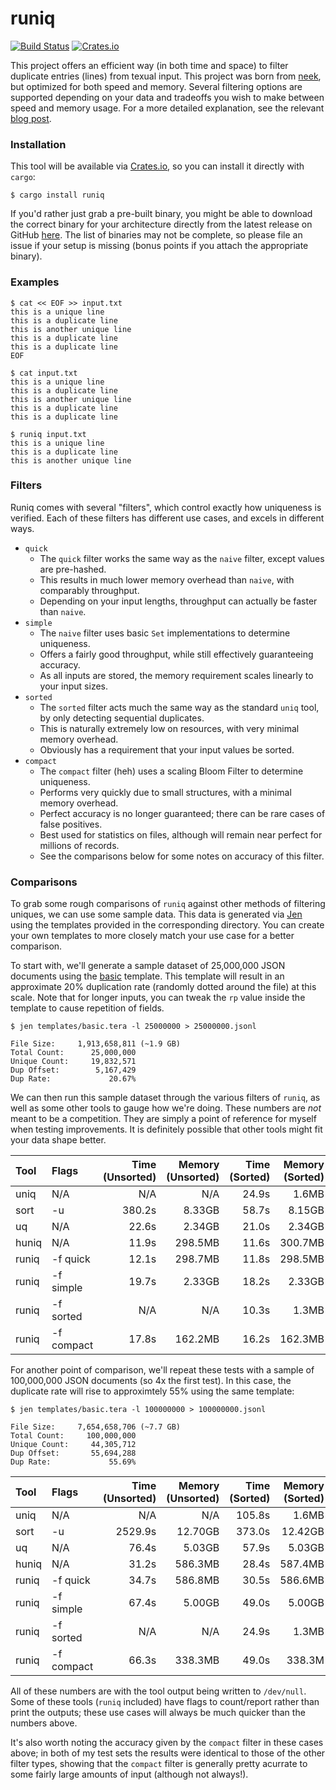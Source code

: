 # runiq
[![Build Status](https://img.shields.io/github/actions/workflow/status/whitfin/runiq/rust.yml?branch=main)](https://github.com/whitfin/runiq/actions) [![Crates.io](https://img.shields.io/crates/v/runiq.svg)](https://crates.io/crates/runiq)

This project offers an efficient way (in both time and space) to filter duplicate entries (lines) from texual input. This project was born from [neek](https://github.com/whitfin/neek), but optimized for both speed and memory. Several filtering options are supported depending on your data and tradeoffs you wish to make between speed and memory usage. For a more detailed explanation, see the relevant [blog post](https://whitfin.io/filtering-unique-logs-using-rust/).

### Installation

This tool will be available via [Crates.io](https://crates.io/crates/runiq), so you can install it directly with `cargo`:

```shell
$ cargo install runiq
```

If you'd rather just grab a pre-built binary, you might be able to download the correct binary for your architecture directly from the latest release on GitHub [here](https://github.com/whitfin/runiq/releases). The list of binaries may not be complete, so please file an issue if your setup is missing (bonus points if you attach the appropriate binary).

### Examples

```shell
$ cat << EOF >> input.txt
this is a unique line
this is a duplicate line
this is another unique line
this is a duplicate line
this is a duplicate line
EOF

$ cat input.txt
this is a unique line
this is a duplicate line
this is another unique line
this is a duplicate line
this is a duplicate line

$ runiq input.txt
this is a unique line
this is a duplicate line
this is another unique line
```

### Filters

Runiq comes with several "filters", which control exactly how uniqueness is verified. Each of these filters has different use cases, and excels in different ways.

* `quick`
    * The `quick` filter works the same way as the `naive` filter, except values are pre-hashed.
    * This results in much lower memory overhead than `naive`, with comparably throughput.
    * Depending on your input lengths, throughput can actually be faster than `naive`.
* `simple`
    * The `naive` filter uses basic `Set` implementations to determine uniqueness.
    * Offers a fairly good throughput, while still effectively guaranteeing accuracy.
    * As all inputs are stored, the memory requirement scales linearly to your input sizes.
* `sorted`
    * The `sorted` filter acts much the same way as the standard `uniq` tool, by only detecting sequential duplicates.
    * This is naturally extremely low on resources, with very minimal memory overhead.
    * Obviously has a requirement that your input values be sorted.
* `compact`
    * The `compact` filter (heh) uses a scaling Bloom Filter to determine uniqueness.
    * Performs very quickly due to small structures, with a minimal memory overhead.
    * Perfect accuracy is no longer guaranteed; there can be rare cases of false positives.
    * Best used for statistics on files, although will remain near perfect for millions of records.
    * See the comparisons below for some notes on accuracy of this filter.

### Comparisons

To grab some rough comparisons of `runiq` against other methods of filtering uniques, we can use some sample data. This data is generated via [Jen](https://github.com/whitfin/jen) using the templates provided in the corresponding directory. You can create your own templates to more closely match your use case for a better comparison.

To start with, we'll generate a sample dataset of 25,000,000 JSON documents using the [basic](./templates/basic.tera) template. This template will result in an approximate 20% duplication rate (randomly dotted around the file) at this scale. Note that for longer inputs, you can tweak the `rp` value inside the template to cause repetition of fields.

```
$ jen templates/basic.tera -l 25000000 > 25000000.jsonl

File Size:     1,913,658,811 (~1.9 GB)
Total Count:      25,000,000
Unique Count:     19,832,571
Dup Offset:        5,167,429
Dup Rate:             20.67%
```

We can then run this sample dataset through the various filters of `runiq`, as well as some other tools to gauge how we're doing. These numbers are *not* meant to be a competition. They are simply a point of reference for myself when testing improvements. It is definitely possible that other tools might fit your data shape better.

| Tool  | Flags      | Time (Unsorted) | Memory (Unsorted) | Time (Sorted) | Memory (Sorted) |
|:------|:-----------|----------------:|------------------:|--------------:|----------------:|
| uniq  | N/A        | N/A             | N/A               | 24.9s         | 1.6MB           |
| sort  | -u         | 380.2s          | 8.33GB            | 58.7s         | 8.15GB          |
| uq    | N/A        | 22.6s           | 2.34GB            | 21.0s         | 2.34GB          |
| huniq | N/A        | 11.9s           | 298.5MB           | 11.6s         | 300.7MB         |
| runiq | -f quick   | 12.1s           | 298.7MB           | 11.8s         | 298.5MB         |
| runiq | -f simple  | 19.7s           | 2.33GB            | 18.2s         | 2.33GB          |
| runiq | -f sorted  | N/A             | N/A               | 10.3s         | 1.3MB           |
| runiq | -f compact | 17.8s           | 162.2MB           | 16.2s         | 162.3MB         |

For another point of comparison, we'll repeat these tests with a sample of 100,000,000 JSON documents (so 4x the first test). In this case, the duplicate rate will rise to approximtely 55% using the same template:

```
$ jen templates/basic.tera -l 100000000 > 100000000.jsonl

File Size:     7,654,658,706 (~7.7 GB)
Total Count:     100,000,000
Unique Count:     44,305,712
Dup Offset:       55,694,288
Dup Rate:             55.69%
```

| Tool  | Flags      | Time (Unsorted) | Memory (Unsorted) | Time (Sorted) | Memory (Sorted) |
|:------|:-----------|----------------:|------------------:|--------------:|----------------:|
| uniq  | N/A        | N/A             | N/A               | 105.8s        | 1.6MB           |
| sort  | -u         | 2529.9s         | 12.70GB           | 373.0s        | 12.42GB         |
| uq    | N/A        | 76.4s           | 5.03GB            | 57.9s         | 5.03GB          |
| huniq | N/A        | 31.2s           | 586.3MB           | 28.4s         | 587.4MB         |
| runiq | -f quick   | 34.7s           | 586.8MB           | 30.5s         | 586.6MB         |
| runiq | -f simple  | 67.4s           | 5.00GB            | 49.0s         | 5.00GB          |
| runiq | -f sorted  | N/A             | N/A               | 24.9s         | 1.3MB           |
| runiq | -f compact | 66.3s           | 338.3MB           | 49.0s         | 338.3M          |

All of these numbers are with the tool output being written to `/dev/null`. Some of these tools (`runiq` included) have flags to count/report rather than print the outputs; these use cases will always be much quicker than the numbers above.

It's also worth noting the accuracy given by the `compact` filter in these cases above; in both of my test sets the results were identical to those of the other filter types, showing that the `compact` filter is generally pretty acurrate to some fairly large amounts of input (although not always!).
